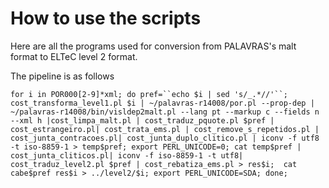# How to use the scripts
Here are all the programs used for conversion from PALAVRAS's malt format to ELTeC level 2 format.

The pipeline is as follows

`for i in POR000[2-9]*xml; do pref=``echo $i | sed 's/_.*//'``; cost_transforma_level1.pl $i | ~/palavras-r14008/por.pl --prop-dep | ~/palavras-r14008/bin/visldep2malt.pl --lang pt --markup c --fields n --xml h |cost_limpa_malt.pl | cost_traduz_pquote.pl $pref | cost_estrangeiro.pl| cost_trata_ems.pl | cost_remove_s_repetidos.pl | cost_junta_contracoes.pl| cost_junta_duplo_clitico.pl | iconv -f utf8 -t iso-8859-1 > temp$pref; export PERL_UNICODE=0; cat temp$pref | cost_junta_cliticos.pl| iconv -f iso-8859-1 -t utf8| cost_traduz_level2.pl $pref | cost_rebatiza_ems.pl > res$i;  cat cabe$pref res$i > ../level2/$i; export PERL_UNICODE=SDA; done;`
